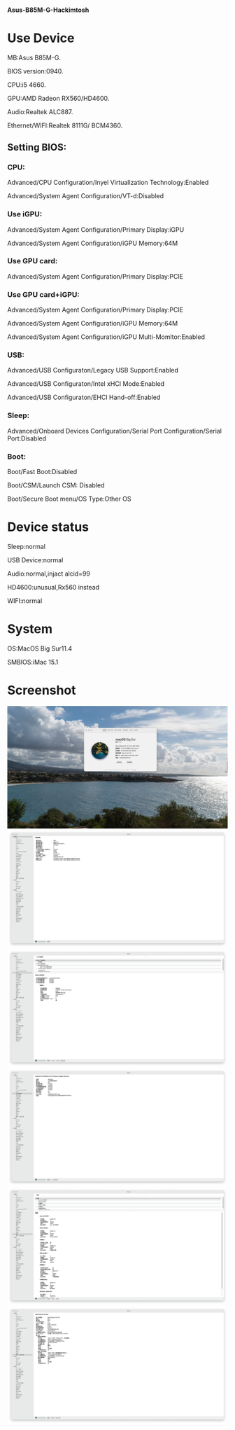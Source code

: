 #### Asus-B85M-G-Hackimtosh 

# Use Device
MB:Asus B85M-G.

BIOS version:0940.

CPU:i5 4660.

GPU:AMD Radeon RX560/HD4600.

Audio:Realtek ALC887.

Ethernet/WIFI:Realtek 8111G/ BCM4360.


## Setting BIOS:
### CPU:

Advanced/CPU Configuration/Inyel Virtuallzation Technology:Enabled

Advanced/System Agent Configuration/VT-d:Disabled

### Use iGPU:

Advanced/System Agent Configuration/Primary Display:iGPU

Advanced/System Agent Configuration/iGPU Memory:64M

### Use GPU card:

Advanced/System Agent Configuration/Primary Display:PCIE

### Use GPU card+iGPU:

Advanced/System Agent Configuration/Primary Display:PCIE

Advanced/System Agent Configuration/iGPU Memory:64M

Advanced/System Agent Configuration/iGPU Multi-Momltor:Enabled

### USB:

Advanced/USB Configuraton/Legacy USB Support:Enabled

Advanced/USB Configuraton/Intel xHCI Mode:Enabled

Advanced/USB Configuraton/EHCI Hand-off:Enabled

### Sleep:

Advanced/Onboard Devices Configuration/Serial Port Configuration/Serial Port:Disabled

### Boot:

Boot/Fast Boot:Disabled

Boot/CSM/Launch CSM: Disabled

Boot/Secure Boot menu/OS Type:Other OS


# Device status

Sleep:normal

USB Device:normal

Audio:normal,injact alcid=99

HD4600:unusual,Rx560 instead

WIFI:normal

# System

OS:MacOS Big Sur11.4

SMBIOS:iMac 15.1

# Screenshot
![alt text](Mac.png)
![alt text](info.png)
![alt text](Usb.png)
![alt text](Ethernet.png)
![alt text](Audio.png)
![alt text](GPU.png)
